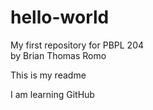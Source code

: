# hello-world
My first repository for PBPL 204
<br>by Brian Thomas Romo

This is my readme

I am learning GitHub
